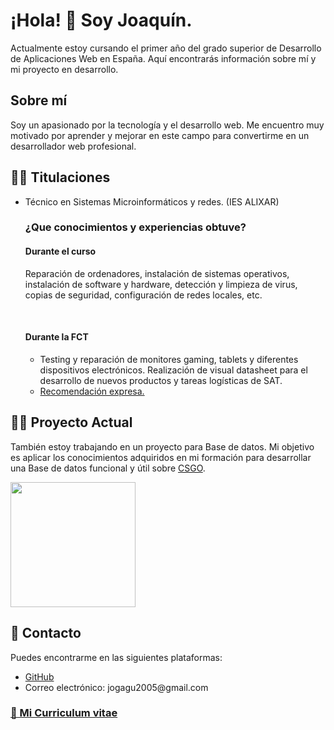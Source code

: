 <body>
  <div class="container">
    <h1>¡Hola! 👋 Soy Joaquín.</h1>
    <p>Actualmente estoy cursando el primer año del grado superior de Desarrollo de Aplicaciones Web en España. Aquí encontrarás información sobre mí y mi proyecto en desarrollo.</p>
    <h2>Sobre mí</h2>
    <p>Soy un apasionado por la tecnología y el desarrollo web. Me encuentro muy motivado por aprender y mejorar en este campo para convertirme en un desarrollador web profesional.</p>
    <h2> 👨‍🏫 Titulaciones </h2>
    <ul>
      <li>Técnico en Sistemas Microinformáticos y redes. (IES ALIXAR)</li>
      <h3>¿Que conocimientos y experiencias obtuve?</h3>
        <h4>Durante el curso</h4>
          <p>Reparación de ordenadores, instalación de sistemas operativos, instalación de software y hardware, detección y limpieza de virus, copias de seguridad,             configuración de redes locales, etc.</p>
          <br>
        <h4>Durante la FCT</h4>
      <ul>  
        <li>Testing y reparación de monitores gaming, tablets y diferentes dispositivos electrónicos. Realización de visual datasheet para el desarrollo de nuevos           productos y tareas logísticas de SAT.</li>
        <li><a href="https://drive.google.com/file/d/1GkCDU4a35Yv03jn7FWyOM5XHh15jy5-K/view?usp=sharing">Recomendación expresa.</a></li>
      </ul>
    </ul>
    <h2> 👨‍💻 Proyecto Actual</h2>
    <p>También estoy trabajando en un proyecto para Base de datos. Mi objetivo es aplicar los conocimientos adquiridos en mi formación para desarrollar una Base de datos funcional y útil sobre <a href="https://github.com/magugolenc/Proyecto-Base-de-datos">CSGO</a>.</p>
    <a href="https://store.steampowered.com/app/730/CounterStrike_2/"><img src="https://repository-images.githubusercontent.com/20169581/3fbcf480-71c7-11ea-8d8d-5be3b385641d" height=200px></a> 
    <h2> 🔎 Contacto</h2>
    <p>Puedes encontrarme en las siguientes plataformas:</p>
    <ul>
      <li><a href="https://github.com/gagus5">GitHub</a></li>
      <li>Correo electrónico: jogagu2005@gmail.com</li>
    </ul>
    <h3><a href="https://drive.google.com/drive/folders/1GEOdhBgoHJMytPlCNyxhOEsUHeknjLPA?usp=sharing">📝 Mi Curriculum vitae</a></h3>
  </div>
</body>
</html>

